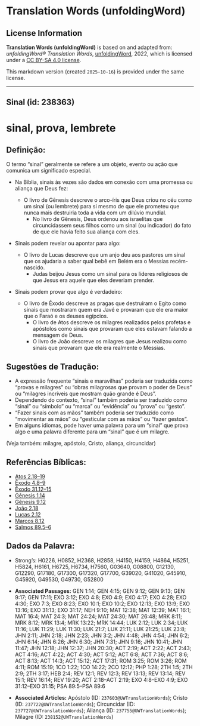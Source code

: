 # Translation Words (unfoldingWord)

## License Information

**Translation Words (unfoldingWord)** is based on and adapted from: _unfoldingWord® Translation Words_, [unfoldingWord](https://unfoldingword.org/utw), 2022, which is licensed under a [CC BY-SA 4.0 license](https://creativecommons.org/licenses/by-sa/4.0/legalcode.en).

This markdown version (created `2025-10-16`) is provided under the same license.



--------------------------------

## Sinal (id: 238363)

sinal, prova, lembrete
======================

Definição:
----------

O termo “sinal” geralmente se refere a um objeto, evento ou ação que comunica um significado especial.

* Na Bíblia, sinais às vezes são dados em conexão com uma promessa ou aliança que Deus fez:

    + O livro de Gênesis descreve o arco\-íris que Deus criou no céu como um sinal (ou lembrete) para si mesmo de que ele prometeu que nunca mais destruiria toda a vida com um dilúvio mundial.
        + No livro de Gênesis, Deus ordenou aos israelitas que circuncidassem seus filhos como um sinal (ou indicador) do fato de que ele havia feito sua aliança com eles.
* Sinais podem revelar ou apontar para algo:

    + O livro de Lucas descreve que um anjo deu aos pastores um sinal que os ajudaria a saber qual bebê em Belém era o Messias recém\-nascido.
        + Judas beijou Jesus como um sinal para os líderes religiosos de que Jesus era aquele que eles deveriam prender.
* Sinais podem provar que algo é verdadeiro:

    + O livro de Êxodo descreve as pragas que destruíram o Egito como sinais que mostraram quem era Javé e provaram que ele era maior que o Faraó e os deuses egípcios.
        + O livro de Atos descreve os milagres realizados pelos profetas e apóstolos como sinais que provaram que eles estavam falando a mensagem de Deus.
        + O livro de João descreve os milagres que Jesus realizou como sinais que provaram que ele era realmente o Messias.

Sugestões de Tradução:
----------------------

* A expressão frequente “sinais e maravilhas” poderia ser traduzida como “provas e milagres” ou “obras milagrosas que provam o poder de Deus” ou “milagres incríveis que mostram quão grande é Deus”.
* Dependendo do contexto, “sinal” também poderia ser traduzido como “sinal” ou “símbolo” ou “marca” ou “evidência” ou “prova” ou “gesto”.
* “Fazer sinais com as mãos” também poderia ser traduzido como “movimentar as mãos” ou “gesticular com as mãos” ou “fazer gestos”.
* Em alguns idiomas, pode haver uma palavra para um “sinal” que prova algo e uma palavra diferente para um “sinal” que é um milagre.

(Veja também: milagre, apóstolo, Cristo, aliança, circuncidar)

Referências Bíblicas:
---------------------

* [Atos 2\.18–19](https://ref.ly/Acts2:18-Acts2:19)
* [Êxodo 4\.8–9](https://ref.ly/Exod4:8-Exod4:9)
* [Êxodo 31\.12–15](https://ref.ly/Exod31:12-Exod31:15)
* [Gênesis 1\.14](https://ref.ly/Gen1:14)
* [Gênesis 9\.12](https://ref.ly/Gen9:12)
* [João 2\.18](https://ref.ly/John2:18)
* [Lucas 2\.12](https://ref.ly/Luke2:12)
* [Marcos 8\.12](https://ref.ly/Mark8:12)
* [Salmos 89\.5–6](https://ref.ly/Ps89:5-Ps89:6)

Dados da Palavra:
-----------------

* Strong’s: H0226, H0852, H2368, H2858, H4150, H4159, H4864, H5251, H5824, H6161, H6725, H6734, H7560, G03640, G08800, G12130, G12290, G17180, G17300, G17320, G17700, G39020, G41020, G45910, G45920, G49530, G49730, G52800

* **Associated Passages:** GEN 1:14; GEN 4:15; GEN 9:12; GEN 9:13; GEN 9:17; GEN 17:11; EXO 3:12; EXO 4:8; EXO 4:9; EXO 4:17; EXO 4:28; EXO 4:30; EXO 7:3; EXO 8:23; EXO 10:1; EXO 10:2; EXO 12:13; EXO 13:9; EXO 13:16; EXO 31:13; EXO 31:17; NEH 9:10; MAT 12:38; MAT 12:39; MAT 16:1; MAT 16:4; MAT 24:3; MAT 24:24; MAT 24:30; MAT 26:48; MRK 8:11; MRK 8:12; MRK 13:4; MRK 13:22; MRK 14:44; LUK 2:12; LUK 2:34; LUK 11:16; LUK 11:29; LUK 11:30; LUK 21:7; LUK 21:11; LUK 21:25; LUK 23:8; JHN 2:11; JHN 2:18; JHN 2:23; JHN 3:2; JHN 4:48; JHN 4:54; JHN 6:2; JHN 6:14; JHN 6:26; JHN 6:30; JHN 7:31; JHN 9:16; JHN 10:41; JHN 11:47; JHN 12:18; JHN 12:37; JHN 20:30; ACT 2:19; ACT 2:22; ACT 2:43; ACT 4:16; ACT 4:22; ACT 4:30; ACT 5:12; ACT 6:8; ACT 7:36; ACT 8:6; ACT 8:13; ACT 14:3; ACT 15:12; ACT 17:31; ROM 3:25; ROM 3:26; ROM 4:11; ROM 15:19; 1CO 1:22; 1CO 14:22; 2CO 12:12; PHP 1:28; 2TH 1:5; 2TH 2:9; 2TH 3:17; HEB 2:4; REV 12:1; REV 12:3; REV 13:13; REV 13:14; REV 15:1; REV 16:14; REV 19:20; ACT 2:18–ACT 2:19; EXO 4:8–EXO 4:9; EXO 31:12–EXO 31:15; PSA 89:5–PSA 89:6
* **Associated Articles:** Apóstolo (ID: `237603@UWTranslationWords`); Cristo (ID: `237722@UWTranslationWords`); Circuncidar (ID: `237727@UWTranslationWords`); Aliança (ID: `237755@UWTranslationWords`); Milagre (ID: `238152@UWTranslationWords`)

